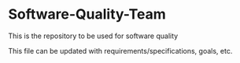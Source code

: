 # Software-Quality-Team
This is the repository to be used for software quality

This file can be updated with requirements/specifications, goals, etc.
